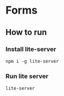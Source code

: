 # Forms

## How to run

### Install lite-server

`npm i -g lite-server`

### Run lite server

`lite-server`
